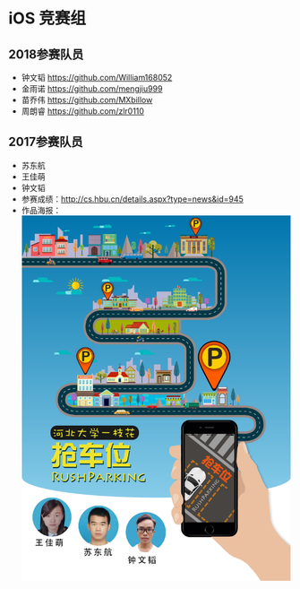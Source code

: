 # iOS 竞赛组
## 2018参赛队员
- 钟文韬 https://github.com/William168052
- 金雨诺 https://github.com/mengjiu999
- 苗乔伟 https://github.com/MXbillow
- 周朗睿 https://github.com/zlr0110
## 2017参赛队员
- 苏东航
- 王佳萌
- 钟文韬
- 参赛成绩：http://cs.hbu.cn/details.aspx?type=news&id=945
- 作品海报：  
![](https://github.com/HBU/MobileTeminalContest/blob/master/Image/RushParking.jpg)
